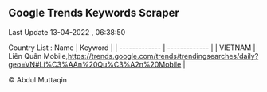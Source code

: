 

## Google Trends Keywords Scraper 
 
Last Update 13-04-2022 , 06:38:50

Country List :
 Name  | Keyword |
| ------------- | ------------- |
| VIETNAM | Liên Quân Mobile,https://trends.google.com/trends/trendingsearches/daily?geo=VN#Li%C3%AAn%20Qu%C3%A2n%20Mobile |



© Abdul Muttaqin 
